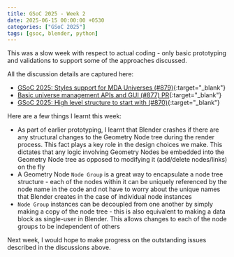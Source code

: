 ```yaml
---
title: GSoC 2025 - Week 2
date: 2025-06-15 00:00:00 +0530
categories: ["GSoC 2025"]
tags: [gsoc, blender, python]
---
```


This was a slow week with respect to actual coding - only basic prototyping and validations to support some of the approaches discussed.

All the discussion details are captured here:

- [GSoC 2025: Styles support for MDA Universes
(#879)](https://github.com/BradyAJohnston/MolecularNodes/discussions/879){:target="_blank"}
- [Basic universe management APIs and GUI
(#877) PR](https://github.com/BradyAJohnston/MolecularNodes/pull/877){:target="_blank"}
- [GSoC 2025: High level structure to start with (#870)](https://github.com/BradyAJohnston/MolecularNodes/discussions/870){:target="_blank"}

Here are a few things I learnt this week:

- As part of earlier prototyping, I learnt that Blender crashes if there are any structural changes to the Geometry Node tree during the render process. This fact plays a key role in the design choices we make. This dictates that any logic involving Geometry Nodes be embedded into the Geometry Node tree as opposed to modifying it (add/delete nodes/links) on the fly
- A Geometry Node `Node Group` is a great way to encapsulate a node tree structure - each of the nodes within it can be uniquely referenced by the node name in the code and not have to worry about the unique names that Blender creates in the case of individual node instances
- `Node Group` instances can be decoupled from one another by simply making a copy of the node tree - this is also equivalent to making a data block as single-user in Blender. This allows changes to each of the node groups to be independent of others

Next week, I would hope to make progress on the outstanding issues described in the discussions above.
